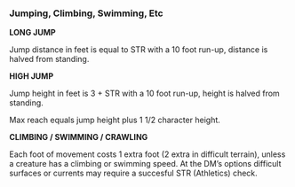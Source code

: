 ### Jumping, Climbing, Swimming, Etc

**LONG JUMP**

Jump distance in feet is equal to STR with a 10 foot run-up, distance is halved from standing.

**HIGH JUMP**

Jump height in feet is 3 + STR with a 10 foot run-up, height is halved from standing.

Max reach equals jump height plus 1 1/2 character height.

**CLIMBING / SWIMMING / CRAWLING**

Each foot of movement costs 1 extra foot (2 extra in difficult terrain), unless a creature has a climbing or swimming speed. At the DM’s options difficult surfaces or currents may require a succesful STR (Athletics) check.